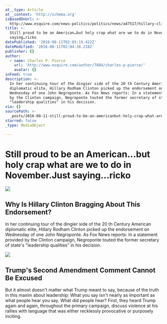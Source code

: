 ```yaml
---
at__type: Article
at__context: 'http://schema.org'
isBasedOnUrl: >-
  http://www.esquire.com/news-politics/politics/news/a47517/hillary-clinton-john-negroponte-endorsement/
title: >-
  Still proud to be an American…but holy crap what are we to do in November.Just
  saying…ricko
datePublished: '2016-08-11T02:05:15.422Z'
dateModified: '2016-08-11T02:04:38.218Z'
publisher: {}
author:
  - name: Charles P. Pierce
    url: 'http://www.esquire.com/author/7884/charles-p-pierce/'
    avatar: {}
inFeed: true
description: >-
  In her continuing tour of the dingier side of the 20 th Century American
  diplomatic elite, Hillary Rodham Clinton picked up the endorsement on
  Wednesday of one John Negroponte. As Fox News reports: In a statement provided
  by the Clinton campaign, Negroponte touted the former secretary of state's
  "leadership qualities" in his decision.
via: {}
sourcePath: >-
  _posts/2016-08-11-still-proud-to-be-an-americanbut-holy-crap-what-are-we-to-d.md
starred: false
_type: MediaObject

---
```

# Still proud to be an American...but holy crap what are we to do in November.Just saying...ricko

<article style=""><img src="https://s3-us-west-2.amazonaws.com/the-grid-img/p/906a6e0dd2b91c8ba0a10cbaa38369126da297ca.jpg" /><h1>Why Is Hillary Clinton Bragging About This Endorsement?</h1><p>In her continuing tour of the dingier side of the 20 th Century American diplomatic elite, Hillary Rodham Clinton picked up the endorsement on Wednesday of one John Negroponte. As Fox News reports: In a statement provided by the Clinton campaign, Negroponte touted the former secretary of state's "leadership qualities" in his decision.</p></article>

<article style=""><img src="https://s3-us-west-2.amazonaws.com/the-grid-img/p/4471f1a9af4edb0e97f91972bffdd48c4a94661d.jpg" /><h1>Trump's Second Amendment Comment Cannot Be Excused</h1><p>But it almost doesn't matter what Trump meant to say, because of the truth in this maxim about leadership: What you say isn't nearly as important as what people hear you say. What did people hear? First, they heard Trump again and again, throughout the primary campaign, discuss violence at his rallies with language that was either recklessly provocative or purposely inciting.</p></article>